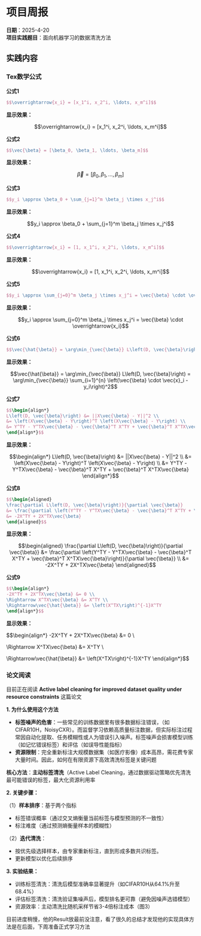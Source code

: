 # 项目周报

**日期**：2025-4-20  
**项目实践题目**：面向机器学习的数据清洗方法

## 实践内容
### Tex数学公式

**公式1** 
```latex
$$\overrightarrow{x_i} = [x_1^i, x_2^i, \ldots, x_m^i]$$
```
**显示效果：**

$$\overrightarrow{x_i} = [x_1^i, x_2^i, \ldots, x_m^i]$$

**公式2** 
```latex
$$\vec{\beta} = [\beta_0, \beta_1, \ldots, \beta_m]$$
```
**显示效果：**

$$\vec{\beta} = [\beta_0, \beta_1, \ldots, \beta_m]$$

**公式3** 
```latex
$$y_i \approx \beta_0 + \sum_{j=1}^m \beta_j \times x_j^i$$
```
**显示效果：**

$$y_i \approx \beta_0 + \sum_{j=1}^m \beta_j \times x_j^i$$

**公式4**
```latex
$$\overrightarrow{x_i} = [1, x_1^i, x_2^i, \ldots, x_m^i]$$
```
**显示效果：**

$$\overrightarrow{x_i} = [1, x_1^i, x_2^i, \ldots, x_m^i]$$

**公式5**
```latex
$$y_i \approx \sum_{j=0}^m \beta_j \times x_j^i = \vec{\beta} \cdot \overrightarrow{x_i}$$
```
**显示效果：**

$$y_i \approx \sum_{j=0}^m \beta_j \times x_j^i = \vec{\beta} \cdot \overrightarrow{x_i}$$

**公式6**
```latex
$$\vec{\hat{\beta}} = \arg\min_{\vec{\beta}} L\left(D, \vec{\beta}\right) = \arg\min_{\vec{\beta}} \sum_{i=1}^{n} \left(\vec{\beta} \cdot \vec{x}_i - y_i\right)^2$$
```
**显示效果：**

$$\vec{\hat{\beta}} = \arg\min_{\vec{\beta}} L\left(D, \vec{\beta}\right) = \arg\min_{\vec{\beta}} \sum_{i=1}^{n} \left(\vec{\beta} \cdot \vec{x}_i - y_i\right)^2$$

**公式7**
```latex
$$\begin{align*}
L\left(D, \vec{\beta}\right) &= ||X\vec{\beta} - Y||^2 \\
&= \left(X\vec{\beta} - Y\right)^T \left(X\vec{\beta} - Y\right) \\
&= Y^TY - Y^TX\vec{\beta} - \vec{\beta}^T X^TY + \vec{\beta}^T X^TX\vec{\beta}
\end{align*}$$
```
**显示效果：**

$$\begin{align*}
L\left(D, \vec{\beta}\right) &= ||X\vec{\beta} - Y||^2 \\
&= \left(X\vec{\beta} - Y\right)^T \left(X\vec{\beta} - Y\right) \\
&= Y^TY - Y^TX\vec{\beta} - \vec{\beta}^T X^TY + \vec{\beta}^T X^TX\vec{\beta}
\end{align*}$$

**公式8**
```latex
$$\begin{aligned}
\frac{\partial L\left(D, \vec{\beta}\right)}{\partial \vec{\beta}} 
&= \frac{\partial \left(Y^TY - Y^TX\vec{\beta} - \vec{\beta}^T X^TY + \vec{\beta}^T X^TX\vec{\beta}\right)}{\partial \vec{\beta}} \\
&= -2X^TY + 2X^TX\vec{\beta}
\end{aligned}$$
```
**显示效果：**

$$\begin{aligned}
\frac{\partial L\left(D, \vec{\beta}\right)}{\partial \vec{\beta}} 
&= \frac{\partial \left(Y^TY - Y^TX\vec{\beta} - \vec{\beta}^T X^TY + \vec{\beta}^T X^TX\vec{\beta}\right)}{\partial \vec{\beta}} \\
&= -2X^TY + 2X^TX\vec{\beta}
\end{aligned}$$

**公式9**
```latex
$$\begin{align*}
-2X^TY + 2X^TX\vec{\beta} &= 0 \\
\Rightarrow X^TX\vec{\beta} &= X^TY \\
\Rightarrow\vec{\hat{\beta}} &= \left(X^TX\right)^{-1}X^TY
\end{align*}$$
```
**显示效果：**

$$\begin{align*}
-2X^TY + 2X^TX\vec{\beta} &= 0 \\

\Rightarrow X^TX\vec{\beta} &= X^TY \\

\Rightarrow\vec{\hat{\beta}} &= \left(X^TX\right)^{-1}X^TY
\end{align*}$$

### 论文阅读

目前正在阅读 **Active label cleaning for improved dataset quality under resource constraints** 这篇论文

**1. 为什么使用这个方法**
- **标签噪声的危害**：一些常见的训练数据里有很多数据标注错误，（如CIFAR10H，NoisyCXR）。而监督学习依赖高质量标注数据，但实际标注过程常因自动化提取、任务模糊性或人为错误引入噪声。标签噪声会损害模型训练（如记忆错误标签）和评估（如误导性能指标）
- **资源限制**：完全重新标注大规模数据集（如医疗影像）成本高昂，需花费专家大量时间。因此，如何在有限资源下高效清洗标签是关键问题

**核心方法**：**主动标签清洗**（Active Label Cleaning，通过数据驱动策略优先清洗最可能错误的标签，最大化资源利用率

**2. 关键步骤：**

（1）**样本排序**：基于两个指标
- 标签错误概率（通过交叉熵衡量当前标签与模型预测的不一致性）
- 标注难度（通过预测熵衡量样本的模糊性）

（2）**迭代清洗**：
- 按优先级选择样本，由专家重新标注，直到形成多数共识标签。
- 更新模型以优化后续排序

**3. 实验结果：**
- 训练标签清洗：清洗后模型准确率显著提升（如CIFAR10H从64.1%升至68.4%）
- 评估标签清洗：清洗验证集噪声后，模型排名更可靠（避免因噪声选错模型）
- 资源效率：主动清洗比随机采样节省3-4倍标注成本（图3）

目前进度稍慢，他的Result放最前没注意，看了很久的总结才发现他的实现具体方法是在后面，下周准备正式学习方法
